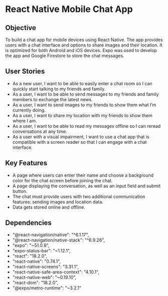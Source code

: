 # React Native Mobile Chat App
## Objective
To build a chat app for mobile devices using React Native. The app provides users with a chat interface and options to share images and their location. It is optimized for both Android and iOS devices. Expo was used to develop the app and Google Firestore to store the chat messages.
## User Stories
- As a new user, I want to be able to easily enter a chat room so I can quickly start talking to my friends and family.
- As a user, I want to be able to send messages to my friends and family members to exchange the latest news.
- As a user, I want to send images to my friends to show them what I’m currently doing.
- As a user, I want to share my location with my friends to show them where I am.
- As a user, I want to be able to read my messages offline so I can reread conversations at any time.
- As a user with a visual impairment, I want to use a chat app that is compatible with a screen reader so that I can engage with a chat interface.
## Key Features
- A page where users can enter their name and choose a background color for the chat screen before joining the chat.
- A page displaying the conversation, as well as an input field and submit button.
- The chat must provide users with two additional communication features: sending images and location data.
- Data gets stored online and offline.
## Dependencies
- "@react-navigation/native": "^6.1.17",
- "@react-navigation/native-stack": "^6.9.26",
- "expo": "~51.0.9",
- "expo-status-bar": "~1.12.1",
- "react": "18.2.0",
- "react-native": "0.74.1",
- "react-native-screens": "3.31.1",
- "react-native-safe-area-context": "4.10.1",
- "react-native-web": "~0.19.10",
- "react-dom": "18.2.0",
- "@expo/metro-runtime": "~3.2.1"
